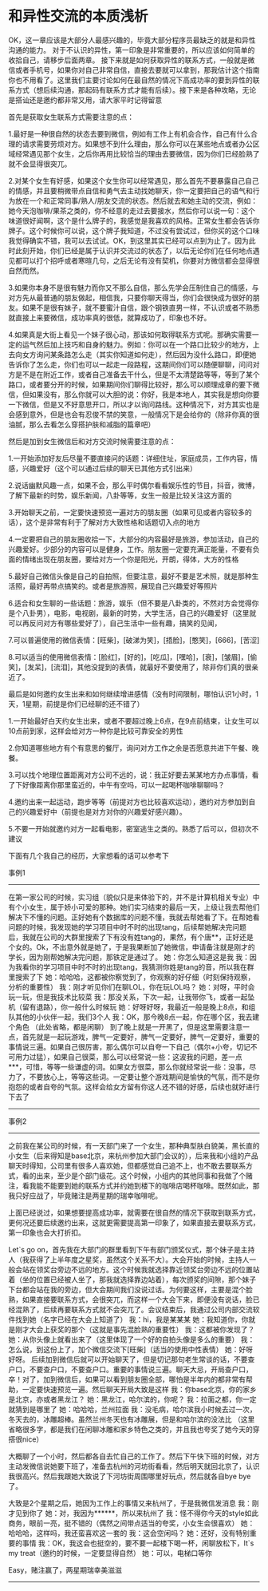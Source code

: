 # 和异性交流的本质浅析

OK，这一章应该是大部分人最感兴趣的，毕竟大部分程序员最缺乏的就是和异性沟通的能力。
对于不认识的异性，第一印象是非常重要的，所以应该如何简单的收拾自己，请移步后面两章。
接下来就是如何获取异性的联系方式，一般就是微信或者手机号，如果你对自己非常自信，直接去要就可以拿到，那我估计这个指南你也不用看了。这里我们主要讨论如何在最自然的情况下高成功率的要到异性的联系方式（想后续沟通，那起码有联系方式才能有后续）。接下来是各种攻略，无论是搭讪还是邀约都非常又用，请大家平时记得留意


首先是获取女生联系方式需要注意的点：

1.最好是一种很自然的状态去要到微信，例如有工作上有机会合作，自己有什么合理的请求需要劳烦对方。如果想不到什么理由，那么你可以在某些地点或者办公区域经常遇见那个女生，之后你再用比较恰当的理由去要微信，因为你们已经脸熟了就不会显得很突兀。

2.对某个女生有好感，如果这个女生你可以经常遇见，那么首先不要暴露自己自己的情感，并且要稍微带点自信和勇气去主动找她聊天，你一定要把自己的语气和行为放在一个和正常同事/熟人/朋友交流的状态。然后就去和她主动的交流，例如：她今天泡咖啡/果茶之类的，你不经意的走过去要接水，然后你可以说一句：这个味道很好闻啊，这个是什么牌子的，我感觉是我喜欢的风格。正常女生都会告诉你牌子。这个时候你可以说，这个牌子我知道，不过没有尝试过，但你买的这个口味我觉得确实不错，我可以去试试。OK，到这里其实已经可以点到为止了。因为此时此刻开始，你们已经是属于认识并交流过的状态了，以后无论你们在任何地点遇见都可以打个招呼或者寒暄几句，之后无论有没有契机，你要对方微信都会显得很自然而然。

3.如果你本身不是很有魅力而你又不那么自信，那么先学会压制住自己的情感，与对方先从最普通的朋友做起，相信我，只要你聊天得当，你们会很快成为很好的朋友。如果不是很有妹子，就不要蜜汁自信，跟个钢铁直男一样，不认识或者不熟悉就直接上来要微信，成功率真的很低，就算成功了，印象也不好。

4.如果真是大街上看见一个妹子很心动，那该如何取得联系方式呢。那确实需要一定的运气然后加上技巧和自身的魅力。例如：你可以在一个路口比较少的地方，上去向女方询问某条路怎么走（其实你知道如何走），然后因为没什么路口，即便她告诉你了怎么走，你们也可以一起走一段路程，这期间你们可以随便聊聊，问问对方是不是在附近工作，或者自己准备去干什么，但是不太清楚路等等，等到了某个路口，或者要分开的时候，如果期间你们聊得比较好，那么可以顺理成章的要下微信，但如果没有，那么你就可以大胆的说：你好，我是本地人，其实我是想向你要一下微信，但是又不好意思开口，所以才以询问路线。这种情况下，对方其实也是会感到意外，但是也会有忍俊不禁的笑意，一般情况下是会给你的（除非你真的很油腻，那么去看怎么穿搭护肤和减脂的篇章吧）


然后是加到女生微信后和对方交流时候需要注意的点：

1.一开始添加好友后尽量不要直接问的话题：详细住址，家庭成员，工作内容，情感，兴趣爱好（这个可以通过后续的聊天已其他方式引出来）

2.说话幽默风趣一点，如果不会，那么平时偶尔看看娱乐性的节目，抖音，微博，了解下最新的时势，娱乐新闻，八卦等等，女生一般是比较关注这方面的

3.开始聊天之前，一定要快速预览一遍对方的朋友圈（如果可见或者内容较多的话），这个是非常有利于了解对方大致性格和话题切入点的地方

4.一定要把自己的朋友圈收拾一下，大部分的内容最好是旅游，参加活动，自己的兴趣爱好。少部分的内容可以是健身，工作。朋友圈一定要充满正能量，不要有负面的情绪出现在朋友圈，要给对方一个你是阳光，开朗，得体，大方的性格

5.最好自己微信头像是自己的自拍照，但要注意，最好不要是艺术照，就是那种生活照，最好再带点搞笑的。或者是旅游照，展现自己兴趣爱好等照片

6.适合和女生聊的一些话题：旅游，娱乐（但不要是八卦类的，不然对方会觉得你是个八卦男），电影，电视剧，最新的时势，大学生活，自己的兴趣爱好（这里就可以再反问对方有哪些爱好了），自己生活中一些有趣，搞笑的见闻，

7.可以普遍使用的微信表情：[旺柴]，[破涕为笑]，[捂脸]，[憨笑]，[666]，[苦涩]

8.可以适当的使用微信表情：[脸红]，[好的]，[吃瓜]，[嘿哈]，[衰]，[皱眉]，[偷笑]，[发呆]，[流泪]，其他没提到的表情，就最好不要使用了，除非你们真的很亲近了。


最后是如何邀约女生出来和如何继续增进感情（没有时间限制，哪怕认识1小时，1天，1星期，前提是你们已经聊的还不错了）

1.一开始最好白天约女生出来，或者不要超过晚上6点，在9点前结束，让女生可以10点前到家，这样会给对方一种你是比较可靠安全的男性

2.你知道哪些地方有个有意思的餐厅，询问对方工作之余是否愿意共进下午餐、晚餐。

3.可以找个地理位置距离对方公司不远的，说：我正好要去某某地方办点事情，看了下好像距离你那里蛮近的，中午有空吗，可以一起喝杯咖啡聊聊吗？

4.邀约出来一起运动，跑步等等（前提对方也比较喜欢运动），邀约对方参加到自己的兴趣爱好中（前提也是对方对你的兴趣爱好感兴趣）。

5.不要一开始就邀约对方一起看电影，密室逃生之类的。熟悉了后可以，但初次不建议


下面有几个我自己的经历，大家想看的话可以参考下

事例1

---

在第一家公司的时候，实习组（貌似只是来体验下的，并不是计算机相关专业）中有个小女生，属于娇小可爱的那种。她们实习结束的最后一天，上级让我去帮他们解决下不懂的问题。正好她有个数据库的问题不懂，我就去帮她看了下。在帮她看问题的时候，我发现她的学习项目中时不时的出现tang，后续帮她解决完问题后，我就在公司的大群里搜索了下有没有姓tang的，果然，有个唐**，正好还是个女的。Ok，不出意外就是她了，于是我果断加了她微信，申请备注就是刚才的学长，因为刚帮她解决完问题，那铁定是通过了。
她：你怎么知道这是我
我：因为我看你的学习项目中时不时的出现tang，我猜测你姓是tang的音，所以我在群里搜索了下
她：哈哈哈，这都被你察觉到了，你观察的好仔细（时刻保持观察，分析的重要性）
我：刚才听见你们在聊LOL，你在玩LOL吗？
她：对呀，平时会玩一玩，但是我技术比较菜
我：那没关系，下次一起，让我带你飞，或者一起坠机（留有退路），你一般什么时候玩
她：好呀好呀，我最近一般是晚上8点，和组队其他的小伙伴一起，我们3个人
我：OK，那今晚8点一起，你在哪个区，我去建个角色
（此处省略，都是闲聊）
到了晚上就是一开黑了，但是这里需要注意一点，首先就是一起玩游戏，脾气一定要好，脾气一定要好，脾气一定要好，重要的事情说三遍。如果自己很厉害，那么偶尔可以自夸一下自己（偶尔+小夸，切记不可用力过猛），如果自己很菜，那么可以经常说一些：这波我的问题，差一点***，可惜，等等一些谦虚的词。如果女方很菜，那么你就经常说一些：没事，尽力了，不要放心上，等等这些词。一定要让整个游戏期间是愉快的气氛，而不是你抱怨的或者自夸的气氛。这样会给女方留有你这人还不错的好感，后续也就好进行下去了

---


事例2

---

之前我在某公司的时候，有一天部门来了一个女生，那种典型肤白貌美，黑长直的小女生（后来得知是base北京，来杭州参加大部门会议的），后来我和小组的产品聊天时得知，公司里有很多人喜欢她，但都感觉自己追不上，也不敢去要联系方式，看的出来，至少是个部门级花。这个时候，小组内的其他同事和我做了个赌注，看我能不能要到她的联系方式并约她到楼下的咖啡店喝杯咖啡。既然如此，那我只好应战了，毕竟赌注是两星期的瑞幸咖啡呢。

上面已经说过，如果想要提高成功率，就需要在很自然的情况下获取到联系方式，更何况还要后续邀约出来，这就更需要提高第一印象了，如果直接去要联系方式，第一印象也会大打折扣。

Let`s go on，首先我在大部门的群里看到下午有部门颁奖仪式，那个妹子是主持人（我获得了上半年度之星奖，虽然这个关系不大）。大会开始的时候，主持人一般会站在领奖台旁边不远的地方。这个时候我就选择靠近领奖台旁边不远的位置站着（坐的位置已经被人坐了，那我就选择靠边站着），每次颁奖的间隙，那个妹子下台都会站在我的旁边，但大会期间我们没说过话。为何要这样，主要是混个脸熟，如果直接要联系方式，会很突兀，而这样一个大会下来，即便没有说话，脸已经混熟了，后续再要联系方式就不会突兀了。会议结束后，我通过公司内部交流软件找到她（名字已经在大会上知道了）
我：hi，我是某某某
她：我知道你，你就是刚才大会上获奖的那个（这就是事先混脸熟的重要性）
我：这都被你发现了？
她：从你头像上就看出来了（这里体现了一个好的自拍头像是多么的重要）
我：怎么说，到这份上了，加个微信交流下[旺柴]（适当的使用中性表情）
她：好呀好呀。
后续加到微信后就可以开始聊天了，但是切记那句老生常谈的话，不要查户口，不要查户口，不要查户口。重要的事情说三遍。聊天大忌，开局查户口，卒！对了，加到微信后，如果可以看到朋友圈全部，哪怕是半年内的都非常有帮助，一定要快速预览一遍。然后聊天开局大致是这样
我：你base北京，你的家乡是北京，亦或者黑龙江？
她：黑龙江，哈尔滨的，你呢？
我：拉面之都，你一定就猜到是哪里了
她：哈哈哈，兰州拉面
我：没毛病，哈尔滨我小时候去过一次，冬天去的，冰雕超棒。虽然兰州冬天也有冰雕展，但是和哈尔滨的没法比
（这里省略很多字，都是我们在闲聊冰雕和家乡特色之类的，并且我也夸奖了她今天的穿搭很nice）

大概聊了一个小时，然后都各自去忙自己的工作了。然后下午快下班的时候，对方主动发微信说她要下班了，准备去杭州的河坊街看看，然后明天就回北京了，认识我很高兴。然后我跟她大致说了下河坊街周围哪里好玩点，然后就各自bye bye了。

大致是2个星期之后，她因为工作上的事情又来杭州了，于是我微信发消息
我：刚才见到你了
她：对，我因为******，所以来杭州了
我：怪不得你今天的style如此商务，眼前一亮，挺不错的（偶然之间带点适当的夸奖，小女生会很喜欢）
她：哈哈哈，这样吗，我还蛮喜欢这一套的
我：这会空闲吗？
她：还好，没有特别重要的事情
我：OK，我这会也挺空的，要不要一起楼下喝一杯，闲聊放松下，It`s my treat（邀约的时候，一定要显得自然）
她：可以，电梯口等你

Easy，赌注赢了，两星期瑞幸美滋滋

---
